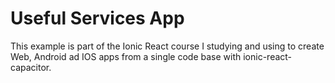 # Useful Services App

This example is part of the Ionic React course I studying and using to create Web, Android ad IOS apps from a single code base with ionic-react-capacitor.


